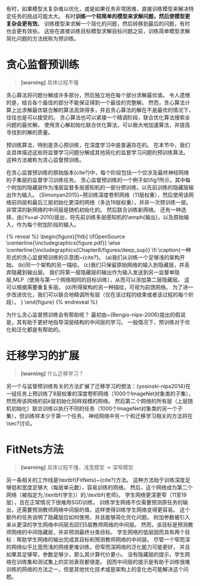 有时，如果模型太复杂难以优化，或是如果任务非常困难，直接训练模型来解决特定任务的挑战可能太大。
有时**训练一个较简单的模型来求解问题，然后使模型更复杂会更有效**。
训练模型来求解一个简化的问题，然后转移到最后的问题，有时也会更有效些。
这些在直接训练目标模型求解目标问题之前，训练简单模型求解简化问题的方法统称为预训练。

# 贪心监督预训练

> **[warning]** 具体过程不懂  

贪心算法将问题分解成许多部分，然后独立地在每个部分求解最优值。
令人遗憾的是，结合各个最佳的部分不能保证得到一个最佳的完整解。
然而，贪心算法计算上比求解最优联合解的算法高效得多，并且贪心算法的解在不是最优的情况下，往往也是可以接受的。
贪心算法也可以紧接一个精调阶段，联合优化算法搜索全问题的最优解。
使用贪心解初始化联合优化算法，可以极大地加速算法，并提高寻找到的解的质量。

预训练算法，特别是贪心预训练，在深度学习中是普遍存在的。
在本节中，我们会具体描述这些将监督学习问题分解成其他简化的监督学习问题的预训练算法。
这种方法被称为贪心监督预训练。

在贪心监督预训练的原始版本{cite?}中，每个阶段包括一个仅涉及最终神经网络的子集层的监督学习训练任务。
贪心监督预训练的一个例子如\fig?所示，其中每个附加的隐藏层作为浅层监督多层感知机的一部分预训练，以先前训练的隐藏层输出作为输入。
{Simonyan2015}~预训练深度卷积网络（11层权重），然后使用该网络前四层和最后三层初始化更深的网络（多达19层权重），并非一次预训练一层。
非常深的新网络的中间层是随机初始化的。
然后联合训练新网络。
还有一种选择，由{Yu+al-2010}提出，将先前训练多层感知机的\emph{输出}，以及原始输入，作为每个附加阶段的输入。

{% reveal %}
\begin{figure}[!htb]
\ifOpenSource
\centerline{\includegraphics{figure.pdf}}
\else
\centerline{\includegraphics{Chapter8/figures/deep_sup}}
\fi
\caption{一种形式的贪心监督预训练的示意图~{cite?}。
(a)我们从训练一个足够浅的架构开始。
(b)同一个架构的另一描绘。
(c)我们只保留原始网络的输入到隐藏层，并丢弃隐藏到输出层。 
我们将第一层隐藏层的输出作为输入发送到另一监督单隐层\,MLP（使用与第一个网络相同的目标训练），从而可以添加第二层隐藏层。 
这可以根据需要重复多层。
(d)所得架构的另一种描绘，可视为前馈网络。 
为了进一步改进优化，我们可以联合地精调所有层（仅在该过程的结束或者该过程的每个阶段）。
}
\end{figure}
{% endreveal %}

为什么贪心监督预训练会有帮助呢？
最初由~{Bengio-nips-2006}提出的假说是，其有助于更好地指导深层结构的中间层的学习。
一般情况下，预训练对于优化和泛化都是有帮助的。

# 迁移学习的扩展

> **[warning]** 什么迁移学习？  

另一个与监督预训练有关的方法扩展了迁移学习的想法：{yosinski-nips2014}在一组任务上预训练了$8$层权重的深度卷积网络（1000个ImageNet对象类的子集），然而用该网络的前$k$层初始化同样规模的网络。
然后第二个网络的所有层（上层随机初始化）联合训练以执行不同的任务（1000个ImageNet对象类的另一个子集），但训练样本少于第一个任务。
神经网络中另一个和迁移学习相关的方法将在\sec?讨论。

# FitNets方法

> **[warning]** 具体过程不懂，浅宽模型 -> 深窄模型  

另一条相关的工作线是\textbf{FitNets}~{cite?}方法。
这种方法始于训练深度足够低和宽度足够大（每层单元数），容易训练的网络。
然后，这个网络成为第二个网络（被指定为\,\textbf{学生}）的\,\textbf{老师}。
学生网络更深更窄（11至19层），且在正常情况下很难用SGD训练。
训练学生网络不仅需要预测原任务的输出，还需要预测教师网络中间层的值，这样使得训练学生网络变得更容易。
这个额外的任务说明了隐藏层应如何使用，并且能够简化优化问题。
附加参数被引入来从更深的学生网络中间层去回归$5$层教师网络的中间层。
然而，该目标是预测教师网络的中间隐藏层，并非预测最终分类目标。
学生网络的低层因而具有两个目标：帮助学生网络的输出完成其目标和预测教师网络的中间层。
尽管一个窄而深的网络似乎比宽而浅的网络更难训练，但窄而深网络的泛化能力可能更好，
并且如果其足够窄，参数足够少，那么其计算代价更小。
没有隐藏层的提示，学生网络在训练集和测试集上的实验表现都很差。
因而中间层的提示是有助于训练很难训练的网络的方法之一，但是其他优化技术或是架构上的变化也可能解决这个问题。
